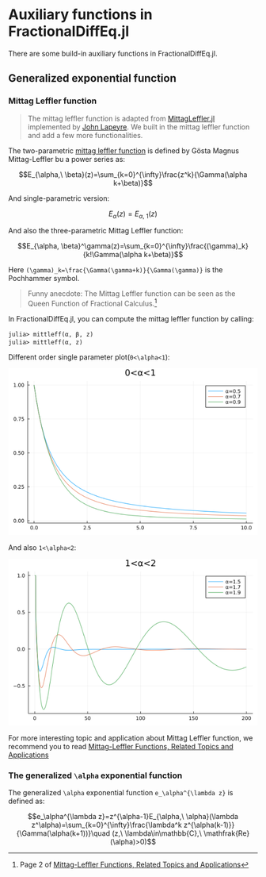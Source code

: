 # Auxiliary functions in FractionalDiffEq.jl

There are some build-in auxiliary functions in FractionalDiffEq.jl.

## Generalized exponential function

### Mittag Leffler function

> The mittag leffler function is adapted from [MittagLeffler.jl](https://github.com/jlapeyre/MittagLeffler.jl) implemented by [John Lapeyre](https://github.com/jlapeyre). We built in the mittag leffler function and add a few more functionalities.

The two-parametric [mittag leffler function](https://en.wikipedia.org/wiki/Mittag-Leffler_function) is defined by Gösta Magnus Mittag-Leffler bu a power series as:

```math
E_{\alpha,\ \beta}(z)=\sum_{k=0}^{\infty}\frac{z^k}{\Gamma(\alpha k+\beta)}
```

And single-parametric version:

```math
E_\alpha(z)=E_{\alpha,\ 1}(z)
```

And also the three-parametric Mittag Leffler function:

```math
E_{\alpha, \beta}^\gamma(z)=\sum_{k=0}^{\infty}\frac{(\gamma)_k}{k!\Gamma(\alpha k+\beta)}
```

Here ``(\gamma)_k=\frac{\Gamma(\gamma+k)}{\Gamma(\gamma)}`` is the Pochhammer symbol.

> Funny anecdote: The Mittag Leffler function can be seen as the Queen Function of Fractional Calculus.[^1]

In FractionalDiffEq.jl, you can compute the mittag leffler function by calling:

```julia-repl
julia> mittleff(α, β, z)
julia> mittleff(α, z)
```

Different order single parameter plot(``0<\alpha<1``):

![MittLeff](./assets/mittlefffun.png)

And also ``1<\alpha<2``:

![MittagLeffler](./assets/mittlefffunhigh.png)

For more interesting topic and application about Mittag Leffler function, we recommend you to read [Mittag-Leffler Functions, Related Topics and Applications](https://link.springer.com/book/10.1007/978-3-662-61550-8)


### The generalized ``\alpha`` exponential function

The generalized ``\alpha`` exponential function ``e_\alpha^{\lambda z}`` is defined as:

```math
e_\alpha^{\lambda z}=z^{\alpha-1}E_{\alpha,\ \alpha}(\lambda z^\alpha)=\sum_{k=0}^{\infty}\frac{\lambda^k z^{\alpha(k-1)}}{\Gamma(\alpha(k+1))}\quad (z,\ \lambda\in\mathbb{C},\ \mathfrak{Re}(\alpha)>0)
```


[^1]: Page 2 of [Mittag-Leffler Functions, Related Topics and Applications](https://link.springer.com/book/10.1007/978-3-662-61550-8)